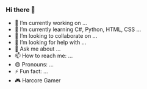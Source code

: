 ### Hi there 👋

- 🔭 I’m currently working on ...
- 🌱 I’m currently learning C#, Python, HTML, CSS ...
- 👯 I’m looking to collaborate on ...
- 🤔 I’m looking for help with ...
- 💬 Ask me about ...
- 📫 How to reach me: ...
- 😄 Pronouns: ...
- ⚡ Fun fact: ...
- 🎮 Harcore Gamer
